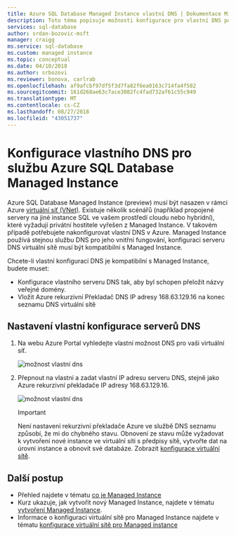 ```yaml
---
title: Azure SQL Database Managed Instance vlastní DNS | Dokumentace Microsoftu
description: Toto téma popisuje možnosti konfigurace pro vlastní DNS pomocí Azure SQL Database Managed Instance.
services: sql-database
author: srdan-bozovic-msft
manager: craigg
ms.service: sql-database
ms.custom: managed instance
ms.topic: conceptual
ms.date: 04/10/2018
ms.author: srbozovi
ms.reviewer: bonova, carlrab
ms.openlocfilehash: af9afcbf97df5f3d7fa82f6ea0163c714fa4f582
ms.sourcegitcommit: 161d268ae63c7ace3082fc4fad732af61c55c949
ms.translationtype: MT
ms.contentlocale: cs-CZ
ms.lasthandoff: 08/27/2018
ms.locfileid: "43051737"
---
```

# <a name="configuring-a-custom-dns-for-azure-sql-database-managed-instance"></a>Konfigurace vlastního DNS pro službu Azure SQL Database Managed Instance

Azure SQL Database Managed Instance (preview) musí být nasazen v rámci Azure [virtuální síť (VNet)](../virtual-network/virtual-networks-overview.md). Existuje několik scénářů (například propojené servery na jiné instance SQL ve vašem prostředí cloudu nebo hybridní), které vyžadují privátní hostitele vyřešen z Managed Instance. V takovém případě potřebujete nakonfigurovat vlastní DNS v Azure. Managed Instance používá stejnou službu DNS pro jeho vnitřní fungování, konfiguraci serveru DNS virtuální sítě musí být kompatibilní s Managed Instance. 

Chcete-li vlastní konfigurací DNS je kompatibilní s Managed Instance, budete muset: 
- Konfigurace vlastního serveru DNS tak, aby byl schopen přeložit názvy veřejné domény. 
- Vložit Azure rekurzivní Překladač DNS IP adresy 168.63.129.16 na konec seznamu DNS virtuální sítě 
 
## <a name="setting-up-custom-dns-servers-configuration"></a>Nastavení vlastní konfigurace serverů DNS

1. Na webu Azure Portal vyhledejte vlastní možnost DNS pro vaši virtuální síť.

   ![možnost vlastní dns](./media/sql-database-managed-instance-custom-dns/custom-dns-option.png) 

2. Přepnout na vlastní a zadat vlastní IP adresu serveru DNS, stejně jako Azure rekurzivní překladače IP adresy 168.63.129.16. 

   ![možnost vlastní dns](./media/sql-database-managed-instance-custom-dns/custom-dns-server-ip-address.png) 

   > [!IMPORTANT]
   > Není nastavení rekurzivní překladače Azure ve službě DNS seznamu způsobí, že mi do chybného stavu. Obnovení ze stavu může vyžadovat k vytvoření nové instance ve virtuální síti s předpisy sítě, vytvořte dat na úrovni instance a obnovit své databáze. Zobrazit [konfigurace virtuální sítě](sql-database-managed-instance-vnet-configuration.md).

## <a name="next-steps"></a>Další postup

- Přehled najdete v tématu [co je Managed Instance](sql-database-managed-instance.md)
- Kurz ukazuje, jak vytvořit nový Managed Instance, najdete v tématu [vytvoření Managed Instance](sql-database-managed-instance-create-tutorial-portal.md).
- Informace o konfiguraci virtuální sítě pro Managed Instance najdete v tématu [konfigurace virtuální sítě pro Managed instance](sql-database-managed-instance-vnet-configuration.md)
